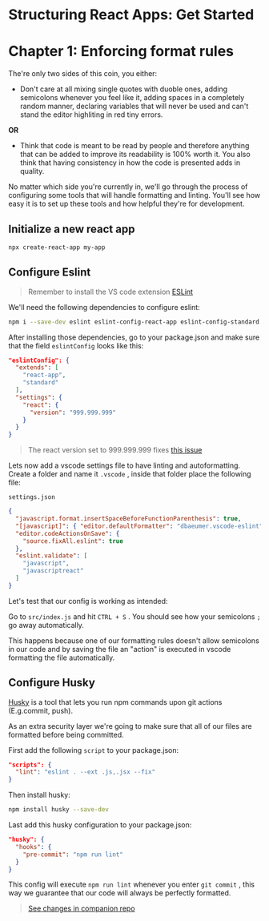 # Structuring React Apps: Get Started

# Chapter 1: Enforcing format rules

The're only two sides of this coin, you either:

* Don't care at all mixing single quotes with duoble ones,
  adding semicolons whenever you feel like it, adding spaces in a completely random manner, 
  declaring variables that will never be used and
  can't stand the editor highliting in red tiny errors.

**OR**

* Think that code is meant to be read by people and therefore anything that can be
  added to improve its readability is 100% worth it. You also think that having consistency
  in how the code is presented adds in quality.

No matter which side you're currently in, we'll go through the process of configuring some
tools that will handle formatting and linting. You'll see how easy it is to set up these tools and how helpful they're for development.

## Initialize a new react app

``` sh
npx create-react-app my-app
```

## Configure Eslint

> Remember to install the VS code extension [ESLint](https://marketplace.visualstudio.com/items?itemName=dbaeumer.vscode-eslint)

We'll need the following dependencies to configure eslint:

``` sh
npm i --save-dev eslint eslint-config-react-app eslint-config-standard eslint-config-standard-react eslint-loader eslint-plugin-flowtype eslint-plugin-import eslint-plugin-jsx-a11y eslint-plugin-node eslint-plugin-promise eslint-plugin-react eslint-plugin-standard babel-eslint eslint-plugin-react-hooks typescript
```

After installing those dependencies, go to your package.json and make sure that the field `eslintConfig` looks like this:

``` json
"eslintConfig": {
  "extends": [
    "react-app",
    "standard"
  ],
  "settings": {
    "react": {
      "version": "999.999.999"
    }
  }
}
```

> The react version set to 999.999.999 fixes [this issue](https://github.com/DRD4-7R/eslint-config-7r-building/issues/1)

Lets now add a vscode settings file to have linting and autoformatting.
Create a folder and name it `.vscode` , inside that folder place the following file:

`settings.json` 

``` json
{
  "javascript.format.insertSpaceBeforeFunctionParenthesis": true,
  "[javascript]": { "editor.defaultFormatter": "dbaeumer.vscode-eslint" },
  "editor.codeActionsOnSave": {
    "source.fixAll.eslint": true
  },
  "eslint.validate": [
    "javascript",
    "javascriptreact"
  ]
}
```

Let's test that our config is working as intended:

Go to `src/index.js` and hit `CTRL + S` . You should see how your semicolons `;` go away
automatically.

This happens because one of our formatting rules doesn't allow semicolons in our code and by saving the file an "action" is executed in vscode formatting the file automatically.

## Configure Husky

[Husky](https://github.com/typicode/husky) is a tool that lets you run npm commands upon git actions (E.g.commit, push).

As an extra security layer we're going to make sure that all of our files are formatted before
being committed.

First add the following `script` to your package.json:

``` json
"scripts": {
  "lint": "eslint . --ext .js,.jsx --fix"
}
```

Then install husky:

``` sh
npm install husky --save-dev
```

Last add this husky configuration to your package.json:

``` json
"husky": {
  "hooks": {
    "pre-commit": "npm run lint"
  }
}
```

This config will execute `npm run lint` whenever you enter `git commit` , this way
we guarantee that our code will always be perfectly formatted.

> [See changes in companion repo](https://github.com/champi-dev/structuring-react-apps-companion/tree/feature/get-started)